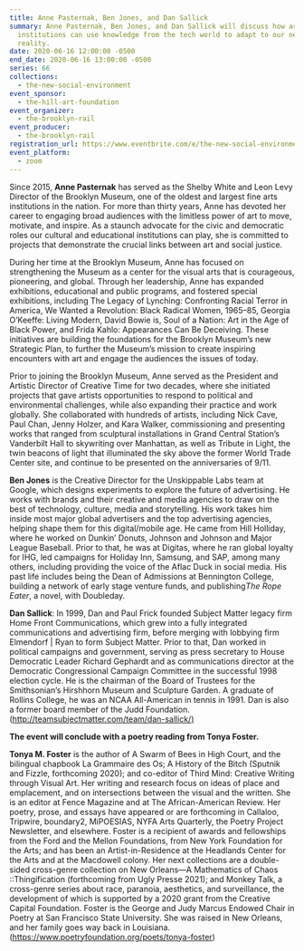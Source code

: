```yaml
---
title: Anne Pasternak, Ben Jones, and Dan Sallick
summary: Anne Pasternak, Ben Jones, and Dan Sallick will discuss how arts
  institutions can use knowledge from the tech world to adapt to our new social
  reality.
date: 2020-06-16 12:00:00 -0500
end_date: 2020-06-16 13:00:00 -0500
series: 66
collections:
  - the-new-social-environment
event_sponsor:
  - the-hill-art-foundation
event_organizer:
  - the-brooklyn-rail
event_producer:
  - the-brooklyn-rail
registration_url: https://www.eventbrite.com/e/the-new-social-environment-66-anne-pasternak-ben-jones-and-dan-sallick-tickets-108914674724
event_platform:
  - zoom
---
```

Since 2015, **Anne Pasternak** has served as the Shelby White and Leon Levy Director of the Brooklyn Museum, one of the oldest and largest fine arts institutions in the nation. For more than thirty years, Anne has devoted her career to engaging broad audiences with the limitless power of art to move, motivate, and inspire. As a staunch advocate for the civic and democratic roles our cultural and educational institutions can play, she is committed to projects that demonstrate the crucial links between art and social justice.

During her time at the Brooklyn Museum, Anne has focused on strengthening the Museum as a center for the visual arts that is courageous, pioneering, and global. Through her leadership, Anne has expanded exhibitions, educational and public programs, and fostered special exhibitions, including The Legacy of Lynching: Confronting Racial Terror in America, We Wanted a Revolution: Black Radical Women, 1965–85, Georgia O’Keeffe: Living Modern, David Bowie is, Soul of a Nation: Art in the Age of Black Power, and Frida Kahlo: Appearances Can Be Deceiving. These initiatives are building the foundations for the Brooklyn Museum’s new Strategic Plan, to further the Museum’s mission to create inspiring encounters with art and engage the audiences the issues of today.

Prior to joining the Brooklyn Museum, Anne served as the President and Artistic Director of Creative Time for two decades, where she initiated projects that gave artists opportunities to respond to political and environmental challenges, while also expanding their practice and work globally. She collaborated with hundreds of artists, including Nick Cave, Paul Chan, Jenny Holzer, and Kara Walker, commissioning and presenting works that ranged from sculptural installations in Grand Central Station’s Vanderbilt Hall to skywriting over Manhattan, as well as Tribute in Light, the twin beacons of light that illuminated the sky above the former World Trade Center site, and continue to be presented on the anniversaries of 9/11.

**Ben Jones** is the Creative Director for the Unskippable Labs team at Google, which designs experiments to explore the future of advertising. He works with brands and their creative and media agencies to draw on the best of technology, culture, media and storytelling. His work takes him inside most major global advertisers and the top advertising agencies, helping shape them for this digital/mobile age. He came from Hill Holliday, where he worked on Dunkin’ Donuts, Johnson and Johnson and Major League Baseball. Prior to that, he was at Digitas, where he ran global loyalty for IHG, led campaigns for Holiday Inn, Samsung, and SAP, among many others, including providing the voice of the Aflac Duck in social media. His past life includes being the Dean of Admissions at Bennington College, building a network of early stage venture funds, and publishing*The Rope Eater*, a novel, with Doubleday.

**Dan Sallick**: In 1999, Dan and Paul Frick founded Subject Matter legacy firm Home Front Communications, which grew into a fully integrated communications and advertising firm, before merging with lobbying firm Elmendorf | Ryan to form Subject Matter. Prior to that, Dan worked in political campaigns and government, serving as press secretary to House Democratic Leader Richard Gephardt and as communications director at the Democratic Congressional Campaign Committee in the successful 1998 election cycle. He is the chairman of the Board of Trustees for the Smithsonian’s Hirshhorn Museum and Sculpture Garden. A graduate of Rollins College, he was an NCAA All-American in tennis in 1991. Dan is also a former board member of the Judd Foundation. ([http://teamsubjectmatter.com/team/dan-sallick/)](http://teamsubjectmatter.com/team/dan-sallick/)

**The event will conclude with a poetry reading from Tonya Foster.**

**Tonya M. Foster** is the author of A Swarm of Bees in High Court, and the bilingual chapbook La Grammaire des Os; A History of the Bitch (Sputnik and Fizzle, forthcoming 2020); and co-editor of Third Mind: Creative Writing through Visual Art. Her writing and research focus on ideas of place and emplacement, and on intersections between the visual and the written. She is an editor at Fence Magazine and at The African-American Review. Her poetry, prose, and essays have appeared or are forthcoming in Callaloo, Tripwire, boundary2, MiPOESIAS, NYFA Arts Quarterly, the Poetry Project Newsletter, and elsewhere. Foster is a recipient of awards and fellowships from the Ford and the Mellon Foundations, from New York Foundation for the Arts; and has been an Artist-in-Residence at the Headlands Center for the Arts and at the Macdowell colony. Her next collections are a double-sided cross-genre collection on New Orleans—A Mathematics of Chaos ::Thingification (forthcoming from Ugly Presse 2021); and Monkey Talk, a cross-genre series about race, paranoia, aesthetics, and surveillance, the development of which is supported by a 2020 grant from the Creative Capital Foundation. Foster is the George and Judy Marcus Endowed Chair in Poetry at San Francisco State University. She was raised in New Orleans, and her family goes way back in Louisiana. (<https://www.poetryfoundation.org/poets/tonya-foster>)